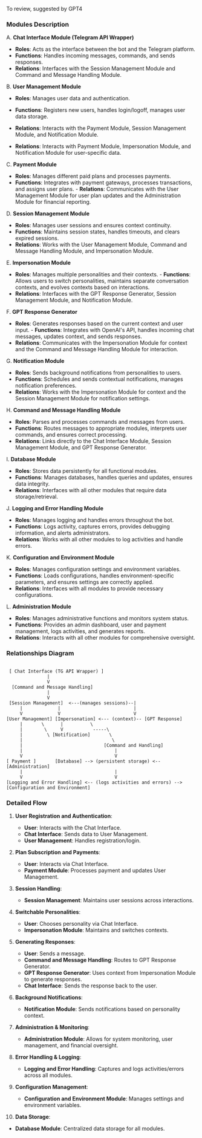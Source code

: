 To review, suggested by GPT4


### Modules Description

A. **Chat Interface Module (Telegram API Wrapper)**
   - **Roles**: Acts as the interface between the bot and the Telegram platform.
   - **Functions**: Handles incoming messages, commands, and sends responses.
   - **Relations**: Interfaces with the Session Management Module and Command and Message Handling Module.


B. **User Management Module**
   - **Roles**: Manages user data and authentication.
   - **Functions**: Registers new users, handles login/logoff, manages user data storage.
   - **Relations**: Interacts with the Payment Module, Session Management Module, and Notification Module.

   - **Relations**: Interacts with Payment Module, Impersonation Module, and Notification Module for user-specific data.


C. **Payment Module**
   - **Roles**: Manages different paid plans and processes payments.
   - **Functions**: Integrates with payment gateways, processes transactions, and assigns user plans.
	- **Relations**: Communicates with the User Management Module for user plan updates and the Administration Module for financial reporting.



D. **Session Management Module**
   - **Roles**: Manages user sessions and ensures context continuity.
   - **Functions**: Maintains session states, handles timeouts, and clears expired sessions.
   - **Relations**: Works with the User Management Module, Command and Message   Handling Module, and Impersonation Module.


E. **Impersonation Module**
   - **Roles**: Manages multiple personalities and their contexts.
	- **Functions**: Allows users to switch personalities, maintains separate conversation contexts, and evolves contexts based on interactions.
   - **Relations**: Interfaces with the GPT Response Generator, Session Management Module, and Notification Module.


F. **GPT Response Generator**
   - **Roles**: Generates responses based on the current context and user input.
	- **Functions**: Integrates with OpenAI's API, handles incoming chat messages, updates context, and sends responses.
   - **Relations**: Communicates with the Impersonation Module for context and the Command and Message Handling Module for interaction.


G. **Notification Module**
   - **Roles**: Sends background notifications from personalities to users.
   - **Functions**: Schedules and sends contextual notifications, manages notification preferences.
   - **Relations**: Works with the Impersonation Module for context and the Session Management Module for notification settings.


H. **Command and Message Handling Module**
   - **Roles**: Parses and processes commands and messages from users.
   - **Functions**: Routes messages to appropriate modules, interprets user commands, and ensures correct processing.
   - **Relations**: Links directly to the Chat Interface Module, Session Management Module, and GPT Response Generator.

I. **Database Module**
   - **Roles**: Stores data persistently for all functional modules.
   - **Functions**: Manages databases, handles queries and updates, ensures data integrity.
   - **Relations**: Interfaces with all other modules that require data storage/retrieval.

J. **Logging and Error Handling Module**
   - **Roles**: Manages logging and handles errors throughout the bot.
   - **Functions**: Logs activity, captures errors, provides debugging information, and alerts administrators.
   - **Relations**: Works with all other modules to log activities and handle errors.

K. **Configuration and Environment Module**
   - **Roles**: Manages configuration settings and environment variables.
   - **Functions**: Loads configurations, handles environment-specific parameters, and ensures settings are correctly applied.
   - **Relations**: Interfaces with all modules to provide necessary configurations.

L. **Administration Module**
   - **Roles**: Manages administrative functions and monitors system status.
   - **Functions**: Provides an admin dashboard, user and payment management, logs activities, and generates reports.
   - **Relations**: Interacts with all other modules for comprehensive oversight.


### Relationships Diagram

```

 [ Chat Interface (TG API Wrapper) ]
               |
               V
  [Command and Message Handling] 
               |
               V
 [Session Management]  <---(manages sessions)--|
     |             |                           | 
     V             V                           V 
[User Management] [Impersonation] <--- (context)-- [GPT Response] 
     |       \      |          \
     |        \     V           -----\
     |         \ [Notification]       \
     |                                 \
     |                              [Command and Handling]
     |                                  |
     V                                  V
[ Payment ]       [Database] --> (persistent storage) <-- [Administration]
     |                                  |
     V                                  V
[Logging and Error Handling] <-- (logs activities and errors) --> [Configuration and Environment]

```



### Detailed Flow

1. **User Registration and Authentication**:
   - **User**: Interacts with the Chat Interface.
   - **Chat Interface**: Sends data to User Management.
   - **User Management**: Handles registration/login.

2. **Plan Subscription and Payments**:
   - **User**: Interacts via Chat Interface.
   - **Payment Module**: Processes payment and updates User Management.

3. **Session Handling**:
   - **Session Management**: Maintains user sessions across interactions.

4. **Switchable Personalities**:
   - **User**: Chooses personality via Chat Interface.
   - **Impersonation Module**: Maintains and switches contexts.

5. **Generating Responses**:
   - **User**: Sends a message.
   - **Command and Message Handling**: Routes to GPT Response Generator.
   - **GPT Response Generator**: Uses context from Impersonation Module to generate responses.
   - **Chat Interface**: Sends the response back to the user.

6. **Background Notifications**:
   - **Notification Module**: Sends notifications based on personality context.

7. **Administration & Monitoring**:
   - **Administration Module**: Allows for system monitoring, user management, and financial oversight.

8. **Error Handling & Logging**:
   - **Logging and Error Handling**: Captures and logs activities/errors across all modules.

9. **Configuration Management**:
   - **Configuration and Environment Module**: Manages settings and environment variables.

10. **Data Storage**:
   - **Database Module**: Centralized data storage for all modules.

